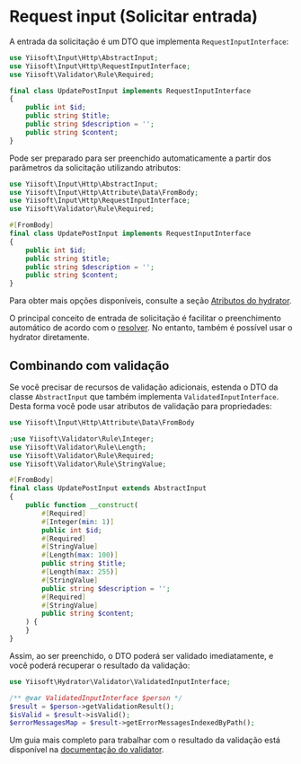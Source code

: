 # Request input (Solicitar entrada)

A entrada da solicitação é um DTO que implementa `RequestInputInterface`:

```php
use Yiisoft\Input\Http\AbstractInput;
use Yiisoft\Input\Http\RequestInputInterface;
use Yiisoft\Validator\Rule\Required;

final class UpdatePostInput implements RequestInputInterface 
{
    public int $id;
    public string $title;
    public string $description = '';
    public string $content;
}
```

Pode ser preparado para ser preenchido automaticamente a partir dos parâmetros da solicitação utilizando atributos:

```php
use Yiisoft\Input\Http\AbstractInput;
use Yiisoft\Input\Http\Attribute\Data\FromBody;
use Yiisoft\Input\Http\RequestInputInterface;
use Yiisoft\Validator\Rule\Required;

#[FromBody]
final class UpdatePostInput implements RequestInputInterface 
{
    public int $id;
    public string $title;
    public string $description = '';
    public string $content;
}
```

Para obter mais opções disponíveis, consulte a seção [Atributos do hydrator](hydrator-attributes.md).

O principal conceito de entrada de solicitação é facilitar o preenchimento automático de acordo com o
[resolver](parameters-resolvers.md#requestinputparametersresolver).
No entanto, também é possível usar o hydrator diretamente.

## Combinando com validação

Se você precisar de recursos de validação adicionais, estenda o DTO da classe `AbstractInput` que também implementa
`ValidatedInputInterface`. Desta forma você pode usar atributos de validação para propriedades:

```php
use Yiisoft\Input\Http\Attribute\Data\FromBody

;use Yiisoft\Validator\Rule\Integer;
use Yiisoft\Validator\Rule\Length;
use Yiisoft\Validator\Rule\Required;
use Yiisoft\Validator\Rule\StringValue;

#[FromBody]
final class UpdatePostInput extends AbstractInput
{
    public function __construct(
        #[Required]
        #[Integer(min: 1)]
        public int $id;
        #[Required]
        #[StringValue]
        #[Length(max: 100)]
        public string $title;
        #[Length(max: 255)]
        #[StringValue]
        public string $description = '';
        #[Required]
        #[StringValue]
        public string $content;
    ) {
    }
}
```

Assim, ao ser preenchido, o DTO poderá ser validado imediatamente, e você poderá recuperar o resultado da validação:

```php
use Yiisoft\Hydrator\Validator\ValidatedInputInterface;

/** @var ValidatedInputInterface $person */
$result = $person->getValidationResult();
$isValid = $result->isValid();
$errorMessagesMap = $result->getErrorMessagesIndexedByPath();
```

Um guia mais completo para trabalhar com o resultado da validação está disponível na
[documentação do validator](https://github.com/yiisoft/validator/blob/1.x/docs/guide/pt-BR/result.md).
